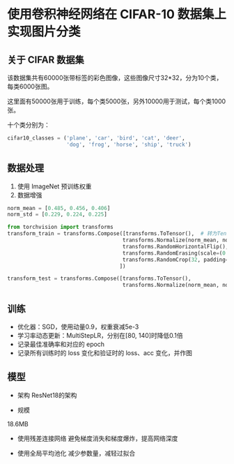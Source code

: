 # 使用卷积神经网络在 CIFAR-10 数据集上实现图片分类

## 关于 CIFAR 数据集

该数据集共有60000张带标签的彩色图像，这些图像尺寸32*32，分为10个类，每类6000张图。

这里面有50000张用于训练，每个类5000张，另外10000用于测试，每个类1000张。

十个类分别为：
```python
cifar10_classes = ('plane', 'car', 'bird', 'cat', 'deer',
                   'dog', 'frog', 'horse', 'ship', 'truck')
```

## 数据处理

1. 使用 ImageNet 预训练权重
2. 数据增强

```python
norm_mean = [0.485, 0.456, 0.406]
norm_std = [0.229, 0.224, 0.225]

from torchvision import transforms
transform_train = transforms.Compose([transforms.ToTensor(),  # 转为Tensor
                                     transforms.Normalize(norm_mean, norm_std),  # 归一化到[-1,1]
                                     transforms.RandomHorizontalFlip(),  # 随机水平镜像
                                     transforms.RandomErasing(scale=(0.04, 0.2), ratio=(0.5, 2)),  # 随机遮挡
                                     transforms.RandomCrop(32, padding=4)  # 随机中心裁剪
                                    ])

transform_test = transforms.Compose([transforms.ToTensor(),
                                     transforms.Normalize(norm_mean, norm_std)])
```

## 训练

- 优化器：SGD，使用动量0.9，权重衰减5e-3
- 学习率动态更新：MultiStepLR，分别在[80, 140]时降低0.1倍
- 记录最佳准确率和对应的 epoch
- 记录所有训练时的 loss 变化和验证时的 loss、acc 变化，并作图

## 模型

- 架构
ResNet18的架构

- 规模

18.6MB

- 使用残差连接网络
避免梯度消失和梯度爆炸，提高网络深度

- 使用全局平均池化
减少参数量，减轻过拟合